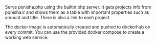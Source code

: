Serve ponisha.php using the builtin php server. It gets projects info from
ponisha.ir and shows them as a table with important properties such as amount
and title. There is also a link to each project.

The docker image is automatically created and pushed to dockerhub on every
commit. You can use the provided docker compose to create a working web service.
